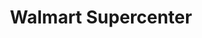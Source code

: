 ---
title: "Walmart Supercenter"
url: /sacramento/walmart-supercenter-antelope-rd/
shop: supermarket
---